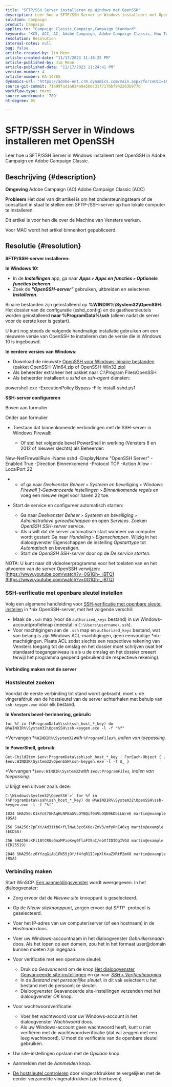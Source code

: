 ```yaml
---
title: "SFTP/SSH Server installeren op Windows met OpenSSH"
description: Leer hoe u SFTP/SSH Server in Windows installeert met OpenSSH in Adobe Campaign en Adobe Campaign Classic.
solution: Campaign
product: Campaign
applies-to: "Campaign Classic,Campaign,Campaign Standard"
keywords: "KCS, ACC, AC, Adobe Campaign, Adobe Campaign Classic, How To, Install SFTP/SSH Server, Windows, OpenSSH"
resolution: Resolution
internal-notes: null
bug: false
article-created-by: Jim Menn
article-created-date: "11/17/2023 11:18:25 PM"
article-published-by: Jim Menn
article-published-date: "11/17/2023 11:24:41 PM"
version-number: 4
article-number: KA-14765
dynamics-url: "https://adobe-ent.crm.dynamics.com/main.aspx?forceUCI=1&pagetype=entityrecord&etn=knowledgearticle&id=1e189596-9f85-ee11-8179-6045bd006268"
source-git-commit: 71a99fad1a824a9a560c31f717bbf942263b977b
workflow-type: tm+mt
source-wordcount: '789'
ht-degree: 0%

---
```


# SFTP/SSH Server in Windows installeren met OpenSSH


Leer hoe u SFTP/SSH Server in Windows installeert met OpenSSH in Adobe Campaign en Adobe Campaign Classic.

## Beschrijving {#description}


<b>Omgeving</b>
Adobe Campaign (AC) Adobe Campaign Classic (ACC)

<b>Probleem</b>
Het doel van dit artikel is om het ondersteuningsteam of de consultant in staat te stellen een SFTP-/SSH-server op hun lokale computer te installeren.

Dit artikel is voor hen die over de Machine van Vensters werken.

Voor MAC wordt het artikel binnenkort gepubliceerd.


## Resolutie {#resolution}


<b>SFTP/SSH-server installeren:</b>

<b>In Windows 10:</b>

- In de <b>*Instellingen</b>* app, ga naar <b>*Apps `>`  Apps en functies `>`  Optionele functies beheren</b>*.
- Zoek de <b>*&quot;OpenSSH-server&quot;</b>* gebruiken, uitbreiden en selecteren <b>*Installeren</b>*.


Binaire bestanden zijn geïnstalleerd op <b>%WINDIR%\System32\OpenSSH</b>. Het dossier van de configuratie (sshd_config) en de gastheersleutels worden geïnstalleerd <b>naar %ProgramData%\ssh</b> (alleen nadat de server voor de eerste keer is gestart).

U kunt nog steeds de volgende handmatige installatie gebruiken om een nieuwere versie van OpenSSH te installeren dan de versie die in Windows 10 is ingebouwd.

<b>In eerdere versies van Windows:</b>

- Download de nieuwste [OpenSSH voor Windows-binaire bestanden](https://github.com/PowerShell/Win32-OpenSSH/releases "https://github.com/PowerShell/Win32-OpenSSH/releases") (pakket OpenSSH-Win64.zip of OpenSSH-Win32.zip)
- Als beheerder extraheer het pakket naar C:\Program Files\OpenSSH
- Als beheerder installeert u *sshd* en *ssh-agent* diensten:


powershell.exe -ExecutionPolicy Bypass -File install-sshd.ps1



<b>SSH-server configureren</b>

Boven aan formulier

Onder aan formulier

- Toestaan dat binnenkomende verbindingen met de SSH-server in Windows Firewall:

   - Of stel het volgende bevel PowerShell in werking (Vensters 8 en 2012 of nieuwer slechts) als Beheerder:


New-NetFirewallRule -Name sshd -DisplayName &quot;OpenSSH Server&quot; -Enabled True -Direction Binnenkomend -Protocol TCP -Action Allow -LocalPort 22

- 
   - of ga naar *Deelvenster Beheer `>`  Systeem en beveiliging `>`  Windows Firewall*[ 1](https://winscp.net/eng/docs/guide_windows_openssh_server#fn1)*`>`Geavanceerde instellingen `>`  Binnenkomende regels* en voeg een nieuwe regel voor haven 22 toe.
- Start de service en configureer automatisch starten:

   - Ga naar *Deelvenster Beheer `>`  Systeem en beveiliging `>`  Administratieve gereedschappen* en open *Services*. Zoeken *OpenSSH SSH-server* service.
   - Als u wilt dat de server automatisch start wanneer uw computer wordt gestart: Ga naar *Handeling `>`  Eigenschappen*. Wijzig in het dialoogvenster Eigenschappen de instelling *Opstarttype* tot *Automatisch* en bevestigen.
   - Start de *OpenSSH SSH-server* door op de *De service starten*.


NOTA: U kunt naar dit videoleerprogramma voor het toelaten van en het uitvoeren van de server OpenSSH verwijzen: [https://www.youtube.com/watch?v=0G1Qh-_jBTQ](https://www.youtube.com/watch?v=0G1Qh-_jBTQ)





### SSH-verificatie met openbare sleutel instellen



Volg een algemene handleiding voor [SSH-verificatie met openbare sleutel instellen](https://winscp.net/eng/docs/guide_public_key) in \*nix OpenSSH-server, met het volgende verschil:

- Maak de `.ssh` map (voor de `authorized_keys` bestand) in uw Windows-accountprofielmap (meestal in `C:\Users\username\.ssh`).
- Voor machtigingen aan de `.ssh` map en `authorized_keys` bestand, wat van belang is zijn Windows ACL-machtigingen, geen eenvoudige \*nix-machtigingen. Plaats ACL zodat slechts een respectieve rekening van Vensters toegang tot de omslag en het dossier moet schrijven (wat het standaard toegangsniveau is als u de omslag en het dossier creeert terwijl het programma geopend gebruikend de respectieve rekening).




#### Verbinding maken met de server



### <b>Hostsleutel zoeken</b>

Voordat de eerste verbinding tot stand wordt gebracht, moet u de vingerafdruk van de hostsleutel van de server achterhalen met behulp van `ssh-keygen.exe` voor elk bestand.

<b>In Vensters bevel-herinnering, gebruik: </b>


```
for %f in (%ProgramData%\ssh\ssh_host_*_key) do @%WINDIR%\System32\OpenSSH\ssh-keygen.exe -l -f "%f"
```


*Vervangen *`%WINDIR%\System32`*with *`%ProgramFiles%`*, indien van toepassing.*

<b>In PowerShell, gebruik: </b>


```
Get-ChildItem $env:ProgramData\ssh\ssh_host_*_key | ForEach-Object { . $env:WINDIR\System32\OpenSSH\ssh-keygen.exe -l -f $_ }
```


*Vervangen *`$env:WINDIR\System32`*with *`$env:ProgramFiles`*, indien van toepassing.*

U krijgt een uitvoer zoals deze:


```
C:\Windows\System32\OpenSSH`>` for %f in (%ProgramData%\ssh\ssh_host_*_key) do @%WINDIR%\System32\OpenSSH\ssh-keygen.exe -l -f "%f"
```



```
1024 SHA256:K1kYcE7GHAqHLNPBaGVLOYBQif04VLOQN9kDbiLW/eE martin@example (DSA)
```



```
256 SHA256:7pFXY/Ad3itb6+fLlNwU3zc6X6o/ZmV3/mfyRnE46xg martin@example (ECDSA)
```



```
256 SHA256:KFi18tCRGsQmxMPioKvg0flaFI9aI/ebXfIDIOgIVGU martin@example (ED25519)
```



```
2048 SHA256:z6YYzqGiAb1FN55jOf/f4fqR1IJvpXlKxaZXRtP2mX8 martin@example (RSA)
```




### Verbinding maken



Start WinSCP. [Een aanmeldingsvenster](https://winscp.net/eng/docs/ui_login) wordt weergegeven. In het dialoogvenster:

- Zorg ervoor dat de *Nieuwe site* knooppunt is geselecteerd.
- Op de *Nieuw siteknooppunt*, zorgen ervoor dat *SFTP* -protocol is geselecteerd.
- Voer het IP-adres van uw computer/server (of een hostnaam) in de *Hostnaam* doos.
- Voer uw Windows-accountnaam in het dialoogvenster *Gebruikersnaam* doos. Als het lopen op een domein, zou het in het formaat user@domain kunnen moeten zijn ingegaan.
- Voor verificatie met een openbare sleutel:

   - Druk op *Geavanceerd* om de knop [Het dialoogvenster Geavanceerde site-instellingen](https://winscp.net/eng/docs/ui_login_advanced) en ga naar *[SSH `>`  Verificatiepagina](https://winscp.net/eng/docs/ui_login_authentication)*.
   - In de *Bestand met persoonlijke sleutel,* in dit vak selecteert u het bestand met de persoonlijke sleutel.
   - Dialoogvenster Geavanceerde site-instellingen verzenden met het dialoogvenster *OK* knop.
- Voor wachtwoordverificatie:

   - Voer het wachtwoord voor uw Windows-account in het dialoogvenster *Wachtwoord* doos.
   - Als uw Windows-account geen wachtwoord heeft, kunt u niet verifiëren met de wachtwoordverificatie (dat wil zeggen met een leeg wachtwoord). U moet de verificatie van de openbare sleutel gebruiken.
- Uw site-instellingen opslaan met de *Opslaan* knop.
- Aanmelden met de *Aanmelden* knop.
- [De hostsleutel controleren](https://winscp.net/eng/docs/ssh_verifying_the_host_key) door vingerafdrukken te vergelijken met de eerder verzamelde vingerafdrukken (zie hierboven).



